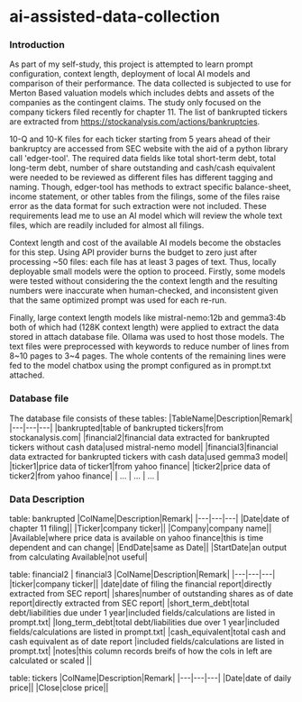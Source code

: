 # ai-assisted-data-collection

### Introduction
As part of my self-study, this project is attempted to learn prompt configuration, context length, deployment of local AI models and comparison of their performance. The data collected is subjected to use for Merton Based valuation models which includes debts and assets of the companies as the contingent claims. The study only focused on the company tickers filed recently for chapter 11. The list of bankrupted tickers are extracted from https://stockanalysis.com/actions/bankruptcies. 

10-Q and 10-K files for each ticker starting from 5 years ahead of their bankruptcy are accessed from SEC website with the aid of a python library call 'edger-tool'. The required data fields like total short-term debt, total long-term debt, number of share outstanding and cash/cash equivalent were needed to be reviewed as different files has different tagging and naming. Though, edger-tool has methods to extract specific balance-sheet, income statement, or other tables from the filings, some of the files raise error as the data format for such extraction were not included. These requirements lead me to use an AI model which will review the whole text files, which are readily included for almost all filings. 

Context length and cost of the available AI models become the obstacles for this step. Using API provider burns the budget to zero just after processing ~50 files: each file has at least 3 pages of text. Thus, locally deployable small models were the option to proceed. Firstly, some models were tested without considering the the context length and the resulting numbers were inaccurate when human-checked, and inconsistent given that the same optimized prompt was used for each re-run. 

Finally, large context length models like mistral-nemo:12b and gemma3:4b both of which had (128K context length) were applied to extract the data stored in attach database file. Ollama was used to host those models. The text files were preprocessed with keywords to reduce number of lines from 8~10 pages to 3~4 pages. The whole contents of the remaining lines were fed to the model chatbox using the prompt configured as in prompt.txt attached. 

### Database file
The database file consists of these tables: 
|TableName|Description|Remark|
|---|---|---|
|bankrupted|table of bankrupted tickers|from stockanalysis.com|
|financial2|financial data extracted for bankrupted tickers without cash data|used mistral-nemo model|
|financial3|financial data extracted for bankrupted tickers with cash data|used gemma3 model|
|ticker1|price data of ticker1|from yahoo finance|
|ticker2|price data of ticker2|from yahoo finance|
| ... | ... | ... |

### Data Description
table: bankrupted
|ColName|Description|Remark|
|---|---|---|
|Date|date of chapter 11 filing||
|Ticker|company ticker||
|Company|company name||
|Available|where price data is available on yahoo finance|this is time dependent and can change| 
|EndDate|same as Date||
|StartDate|an output from calculating Available|not useful| 

table: financial2 | financial3
|ColName|Description|Remark|
|---|---|---|
|ticker|company ticker||
|date|date of filing the financial report|directly extracted from SEC report| 
|shares|number of outstanding shares as of date report|directly extracted from SEC report|
|short_term_debt|total debt/liabilities due under 1 year|included fields/calculations are listed in prompt.txt|
|long_term_debt|total debt/liabilities due over 1 year|included fields/calculations are listed in prompt.txt|
|cash_equivalent|total cash and cash equivalent as of date report |included fields/calculations are listed in prompt.txt|
|notes|this column records breifs of how the cols in left are calculated or scaled ||

table: tickers
|ColName|Description|Remark|
|---|---|---|
|Date|date of daily price||
|Close|close price||






